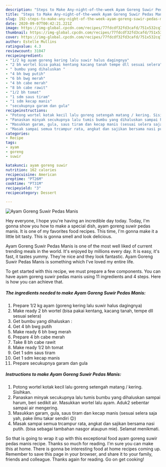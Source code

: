 ```yaml
---
description: "Steps to Make Any-night-of-the-week Ayam Goreng Suwir Pedas Manis"
title: "Steps to Make Any-night-of-the-week Ayam Goreng Suwir Pedas Manis"
slug: 192-steps-to-make-any-night-of-the-week-ayam-goreng-suwir-pedas-manis
date: 2020-09-07T00:42:21.221Z
image: https://img-global.cpcdn.com/recipes/77fdcdf32fd3cafd/751x532cq70/ayam-goreng-suwir-pedas-manis-foto-resep-utama.jpg
thumbnail: https://img-global.cpcdn.com/recipes/77fdcdf32fd3cafd/751x532cq70/ayam-goreng-suwir-pedas-manis-foto-resep-utama.jpg
cover: https://img-global.cpcdn.com/recipes/77fdcdf32fd3cafd/751x532cq70/ayam-goreng-suwir-pedas-manis-foto-resep-utama.jpg
author: Estelle Mullins
ratingvalue: 4.3
reviewcount: 31047
recipeingredient:
- "1/2 kg ayam goreng kering lalu suwir halus dagingnya"
- "2 bh wortel bisa pakai kentang kacang tanah tempe dll sesuai selera"
- " bumbu yang dihaluskan "
- "4 bh bwg putih"
- "6 bh bwg merah"
- "4 bh cabe merah"
- "8 bh cabe rawit"
- "1/2 bh tomat"
- "1 sdm saus tiram"
- "1 sdm kecap manis"
- "secukupnya garam dan gula"
recipeinstructions:
- "Potong wortel kotak kecil lalu goreng setengah matang / kering. Sisihkan."
- "Panaskan minyak secukupnya lalu tumis bumbu yang dihaluskan sampai harum, beri sedikit air. Masukkan wortel lalu ayam. Aduk2 sebentar sampai air mengering."
- "Masukkan garam, gula, saus tiram dan kecap manis (sesuai selera saja yah, pake ilmu takar sendiri 😉)"
- "Masak sampai semua trcampur rata, angkat dan sajikan bersama nasi putih. (bisa sebagai tambahan nasgor ataupun mie). Selamat menikmati."
categories:
- Recipe
tags:
- ayam
- goreng
- suwir

katakunci: ayam goreng suwir 
nutrition: 162 calories
recipecuisine: American
preptime: "PT26M"
cooktime: "PT31M"
recipeyield: "3"
recipecategory: Dessert

---
```



![Ayam Goreng Suwir Pedas Manis](https://img-global.cpcdn.com/recipes/77fdcdf32fd3cafd/751x532cq70/ayam-goreng-suwir-pedas-manis-foto-resep-utama.jpg)

Hey everyone, I hope you're having an incredible day today. Today, I'm gonna show you how to make a special dish, ayam goreng suwir pedas manis. It is one of my favorites food recipes. This time, I'm gonna make it a little bit tasty. This is gonna smell and look delicious.



Ayam Goreng Suwir Pedas Manis is one of the most well liked of current trending meals in the world. It's enjoyed by millions every day. It is easy, it's fast, it tastes yummy. They're nice and they look fantastic. Ayam Goreng Suwir Pedas Manis is something which I've loved my entire life.


To get started with this recipe, we must prepare a few components. You can have ayam goreng suwir pedas manis using 11 ingredients and 4 steps. Here is how you can achieve that.

<!--inarticleads1-->

##### The ingredients needed to make Ayam Goreng Suwir Pedas Manis:

1. Prepare 1/2 kg ayam (goreng kering lalu suwir halus dagingnya)
1. Make ready 2 bh wortel (bisa pakai kentang, kacang tanah, tempe dll sesuai selera)
1. Get  bumbu yang dihaluskan :
1. Get 4 bh bwg putih
1. Make ready 6 bh bwg merah
1. Prepare 4 bh cabe merah
1. Take 8 bh cabe rawit
1. Make ready 1/2 bh tomat
1. Get 1 sdm saus tiram
1. Get 1 sdm kecap manis
1. Prepare secukupnya garam dan gula




<!--inarticleads2-->

##### Instructions to make Ayam Goreng Suwir Pedas Manis:

1. Potong wortel kotak kecil lalu goreng setengah matang / kering. Sisihkan.
1. Panaskan minyak secukupnya lalu tumis bumbu yang dihaluskan sampai harum, beri sedikit air. Masukkan wortel lalu ayam. Aduk2 sebentar sampai air mengering.
1. Masukkan garam, gula, saus tiram dan kecap manis (sesuai selera saja yah, pake ilmu takar sendiri 😉)
1. Masak sampai semua trcampur rata, angkat dan sajikan bersama nasi putih. (bisa sebagai tambahan nasgor ataupun mie). Selamat menikmati.




So that is going to wrap it up with this exceptional food ayam goreng suwir pedas manis recipe. Thanks so much for reading. I'm sure you can make this at home. There is gonna be interesting food at home recipes coming up. Remember to save this page in your browser, and share it to your family, friends and colleague. Thanks again for reading. Go on get cooking!
